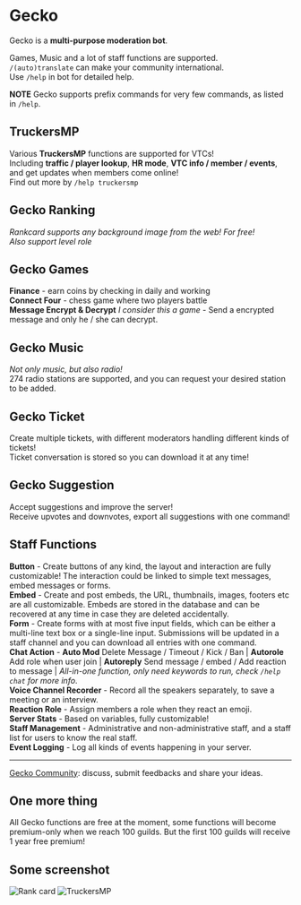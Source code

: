 # Gecko

Gecko is a **multi-purpose moderation bot**.

Games, Music and a lot of staff functions are supported.  
`/(auto)translate` can make your community international.  
Use `/help` in bot for detailed help.

**NOTE** Gecko supports prefix commands for very few commands, as listed in `/help`.  

## TruckersMP

Various **TruckersMP** functions are supported for VTCs!  
Including **traffic / player lookup**, **HR mode**, **VTC info / member / events**, and get updates when members come online!  
Find out more by `/help truckersmp`

## Gecko Ranking  

*Rankcard supports any background image from the web! For free!*  
*Also support level role*  

## Gecko Games

**Finance** - earn coins by checking in daily and working  
**Connect Four** - chess game where two players battle  
**Message Encrypt & Decrypt** *I consider this a game* - Send a encrypted message and only he / she can decrypt.  

## Gecko Music

*Not only music, but also radio!*  
274 radio stations are supported, and you can request your desired station to be added.  

## Gecko Ticket

Create multiple tickets, with different moderators handling different kinds of tickets!  
Ticket conversation is stored so you can download it at any time!  

## Gecko Suggestion  

Accept suggestions and improve the server!  
Receive upvotes and downvotes, export all suggestions with one command!

## Staff Functions
  
**Button** - Create buttons of any kind, the layout and interaction are fully customizable! The interaction could be linked to simple text messages, embed messages or forms.  
**Embed** - Create and post embeds, the URL, thumbnails, images, footers etc are all customizable. Embeds are stored in the database and can be recovered at any time in case they are deleted accidentally.  
**Form** - Create forms with at most five input fields, which can be either a multi-line text box or a single-line input. Submissions will be updated in a staff channel and you can download all entries with one command.  
**Chat Action** - **Auto Mod** Delete Message / Timeout / Kick / Ban | **Autorole** Add role when user join | **Autoreply** Send message / embed / Add reaction to message | *All-in-one function, only need keywords to run, check `/help chat` for more info*.  
**Voice Channel Recorder** - Record all the speakers separately, to save a meeting or an interview.  
**Reaction Role** - Assign members a role when they react an emoji.  
**Server Stats** - Based on variables, fully customizable!  
**Staff Management** - Administrative and non-administrative staff, and a staff list for users to know the real staff.  
**Event Logging** - Log all kinds of events happening in your server.  

---

[Gecko Community](https://discord.gg/wNTaaBZ5qd): discuss, submit feedbacks and share your ideas.  

## One more thing

All Gecko functions are free at the moment, some functions will become premium-only when we reach 100 guilds. But the first 100 guilds will receive 1 year free premium!

## Some screenshot

![Rank card](https://cdn.discordapp.com/attachments/961135600830926878/966256329540923462/unknown.png)
![TruckersMP](https://cdn.discordapp.com/attachments/961135600830926878/966254610891280384/unknown.png)  
